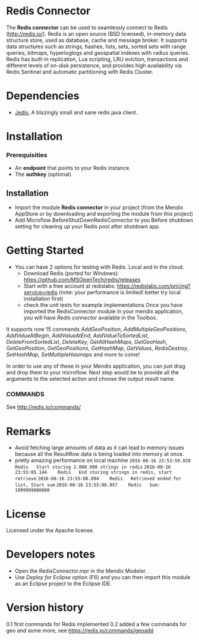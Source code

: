 # Redis Connector

The **Redis connector** can be used to seamlessly connect to Redis (http://redis.io/). Redis is an open source (BSD licensed), in-memory data structure store, used as database, cache and message broker. 
It supports data structures such as strings, hashes, lists, sets, sorted sets with range queries, bitmaps, hyperloglogs and geospatial indexes with radius queries. 
Redis has built-in replication, Lua scripting, LRU eviction, transactions and different levels of on-disk persistence, and provides high availability via Redis Sentinel and automatic partitioning with Redis Cluster.

# Dependencies
* [Jedis](https://github.com/xetorthio/jedis), A blazingly small and sane redis java client.

# Installation
### Prerequisities
* An **endpoint** that points to your Redis instance.
* The **authkey** (optional)

## Installation
* Import the module **Redis connector** in your project (from the Mendix AppStore or by downloading and exporting the module from this project)
* Add Microflow BeforeShutDownRedisConnector to you Before shutdown setting for cleaning up your Redis pool after shutdown  app.


# Getting Started
* You can have 2 options for testing with Redis. Local and in the cloud. 
	* Download Redis (ported for Windows): https://github.com/MSOpenTech/redis/releases 
	* Start with a free account at redislabs: https://redislabs.com/pricing?service=redis (note: your performance is limited! better try local installation first)
	* check the unit tests for example implementations
Once you have imported the RedisConnector module in your mendix application, you will have *Redis connector* available in the Toolbox. 

It supports now 15 commands *AddGeoPosition*, *AddMultipleGeoPositions*, *AddValueAtBegin*, *AddValueAtEnd*, *AddValueToSortedList*, *DeleteFromSortedList*, *DeleteKey*, *GetAllHashMaps*, *GetGeoHash*, *GetGeoPosition*, *GetGeoPositions*, *GetHashMap*, *GetValues*, *RedisDestroy*, *SetHashMap*, *SetMultipleHasmaps*  and more to come!

In order to use any of these in your Mendix application, you can just drag and drop them to your microflow.
Next step would be to provide all the arguments to the selected action and choose the output result name. 

### COMMANDS
See http://redis.io/commands/


# Remarks
* Avoid fetching large amounts of data as it can lead to memory issues because all the ResultRow data is being loaded into memory at once.
* pretty amazing performance on local machine 
	`2016-08-16 23:53:59.828	Redis	Start storing 2.000.000 strings in redis`
	`2016-08-16 23:55:05.144	Redis	End storing strings in redis, start retrieve`
	`2016-08-16 23:55:06.894	Redis	Retrieved ended for list, Start sum`
	`2016-08-16 23:55:06.957	Redis	Sum: 1999999000000`


# License
Licensed under the Apache license.

# Developers notes
* Open the RedisConnector.mpr in the Mendix Modeler.
* Use *Deploy for Eclipse* option (F6) and you can then import this module as an Eclipse project to the Eclipse IDE.

# Version history
0.1 first commands for Redis implemented
0.2 added a few commands for geo and some more, see https://redis.io/commands/geoadd 
